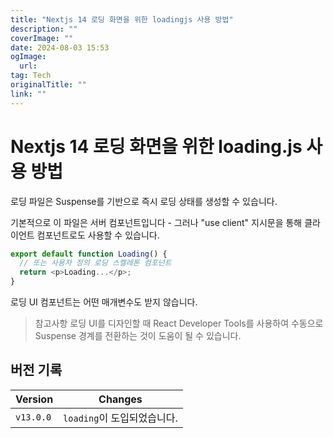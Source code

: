 ```yaml
---
title: "Nextjs 14 로딩 화면을 위한 loadingjs 사용 방법"
description: ""
coverImage: ""
date: 2024-08-03 15:53
ogImage: 
  url: 
tag: Tech
originalTitle: ""
link: ""
---
```




# Nextjs 14 로딩 화면을 위한 loading.js 사용 방법

로딩 파일은 Suspense를 기반으로 즉시 로딩 상태를 생성할 수 있습니다.

기본적으로 이 파일은 서버 컴포넌트입니다 - 그러나 "use client" 지시문을 통해 클라이언트 컴포넌트로도 사용할 수 있습니다.

```typescript
export default function Loading() {
  // 또는 사용자 정의 로딩 스켈레톤 컴포넌트
  return <p>Loading...</p>;
}
```

<div class="content-ad"></div>

로딩 UI 컴포넌트는 어떤 매개변수도 받지 않습니다.

> 참고사항
> 로딩 UI를 디자인할 때 React Developer Tools를 사용하여 수동으로 Suspense 경계를 전환하는 것이 도움이 될 수 있습니다.

## 버전 기록

| Version   | Changes                     |
| --------- | --------------------------- |
| `v13.0.0` | `loading`이 도입되었습니다. |

<div class="content-ad"></div>

